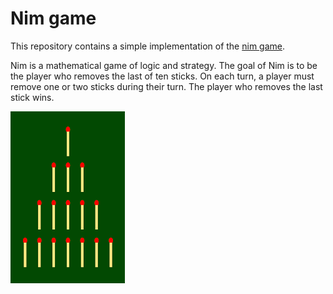 # Nim game

This repository contains a simple implementation of the [nim game](https://en.wikipedia.org/wiki/Nim).

Nim is a mathematical game of logic and strategy. The goal of Nim is to be the player who removes the last of ten sticks.
On each turn, a player must remove one or two sticks during their turn. The player who removes the last stick wins.

![gameplay](gameplay.png)